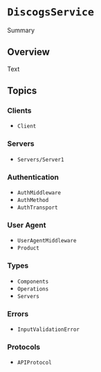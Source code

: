 # ``DiscogsService``

<!--@START_MENU_TOKEN@-->Summary<!--@END_MENU_TOKEN@-->

## Overview

<!--@START_MENU_TOKEN@-->Text<!--@END_MENU_TOKEN@-->

## Topics

### Clients

- ``Client``

### Servers

- ``Servers/Server1``

### Authentication

- ``AuthMiddleware``
- ``AuthMethod``
- ``AuthTransport``

### User Agent

- ``UserAgentMiddleware``
- ``Product``

### Types

- ``Components``
- ``Operations``
- ``Servers``

### Errors

- ``InputValidationError``

### Protocols

- ``APIProtocol``
